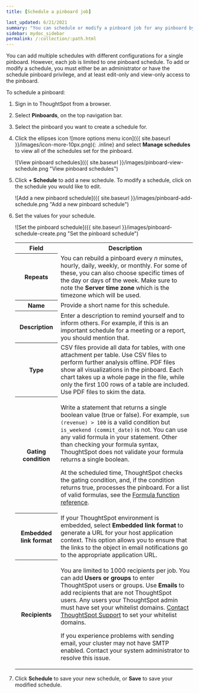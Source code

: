 ```yaml
---
title: [Schedule a pinboard job]

last_updated: 6/21/2021
summary: "You can schedule or modify a pinboard job for any pinboard by using the Add a schedule prompt page."
sidebar: mydoc_sidebar
permalink: /:collection/:path.html
---
```

You can add multiple schedules with different configurations for a single
pinboard. However, each job is limited to one pinboard schedule. To add or modify
a schedule, you must either be an administrator or have the schedule pinboard privilege, and
at least edit-only and view-only access to the pinboard.

To schedule a pinboard:

1. Sign in to ThoughtSpot from a browser.
2. Select **Pinboards**, on the top navigation bar.

3. Select the pinboard you want to create a schedule for.
4. Click the ellipses icon ![more options menu icon]({{ site.baseurl }}/images/icon-more-10px.png){: .inline} and select **Manage schedules** to view all of the schedules set for the pinboard.

     ![View pinboard schedules]({{ site.baseurl }}/images/pinboard-view-schedule.png "View pinboard schedules")

5. Click **+ Schedule** to add a new schedule. To modify a schedule, click on the schedule you would like to edit.

    ![Add a new pinbaord schedule]({{ site.baseurl }}/images/pinboard-add-schedule.png "Add a new pinboard schedule")

6. Set the values for your schedule.

    ![Set the pinboard schedule]({{ site.baseurl }}/images/pinboard-schedule-create.png "Set the pinboard schedule")

    <table>
     <tr>
       <th>Field</th>
       <th>Description</th>
     </tr>
     <tr>
       <th>Repeats</th>
       <td>You can rebuild a pinboard every <i>n</i> minutes, hourly, daily, weekly, or monthly. For some of these, you can also choose specific times of the day or days of the week. Make sure to note the <strong>Server time zone</strong> which is the timezone which will be used.</td>
     </tr>
     <tr>
       <th>Name</th>
       <td>Provide a short name for this schedule.</td>
     </tr>
     <tr>
       <th>Description</th>
       <td>Enter a description to remind yourself and to inform others. For example, if this is an important schedule for a meeting or a report, you should mention that.</td>
     </tr>
     <tr>
       <th>Type</th>
       <td>CSV files provide all data for tables, with one attachment per table. Use CSV files to perform further analysis offline. PDF files show all visualizations in the pinboard. Each chart takes up a whole page in the file, while only the first 100 rows of a table are included. Use PDF files to skim the data.</td>
     </tr>
     <tr>
     <th>Gating condition</th>
     <td><p>Write a statement that returns a single boolean value (true or false). For example, <code>sum (revenue) > 100</code> is a valid condition but <code>is_weekend (commit_date)</code> is not. You can use any valid formula in your statement. Other than checking your formula syntax, ThoughtSpot does not validate your formula returns a single boolean.</p>
     <p>At the scheduled time, ThoughtSpot checks the gating condition, and, if the condition returns true, processes the pinboard. For a list of valid formulas, see the <a href="{{"/reference/formula-reference.html" | prepend: site.baseurl }}">Formula function reference</a>.</p></td>
     </tr>
     <tr>
     <th>Embedded link format</th>
     <td>If your ThoughtSpot environment is embedded, select <strong>Embedded link format</strong> to generate a URL for your host application context. This option allows you to ensure that the links to the object in email notifications go to the appropriate application URL.</td>
     </tr>
     <tr>
       <th>Recipients</th>
       <td><p>You are limited to 1000 recipients per job. You can add <b>Users or groups</b> to enter ThoughtSpot users or groups. Use <b>Emails</b> to add recipients that are not ThoughtSpot users. Any users your ThoughtSpot admin must have set your whitelist domains. <a href="{{ site.baseurl }}/admin/misc/contact.html">Contact ThoughtSpot Support</a> to set your whitelist domains.</p>
       <p>If you experience problems with sending email, your cluster may not have SMTP enabled. Contact your system administrator to resolve this issue.</p>
       </td>
     </tr>
   </table>

7. Click **Schedule** to save your new schedule, or **Save** to save your modified schedule.
